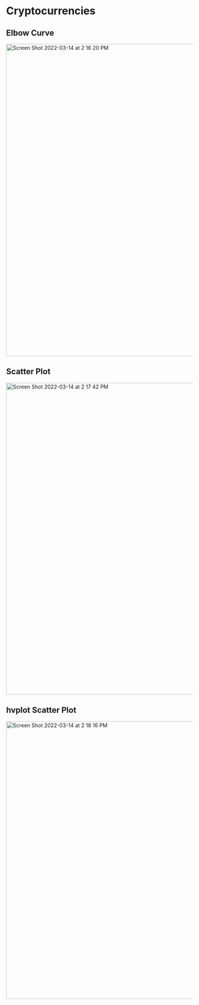 # Cryptocurrencies

## Elbow Curve
<img width="841" alt="Screen Shot 2022-03-14 at 2 16 20 PM" src="https://user-images.githubusercontent.com/91852495/158235620-245223a2-ae96-47f6-9166-3672570da984.png">

## Scatter Plot
<img width="840" alt="Screen Shot 2022-03-14 at 2 17 42 PM" src="https://user-images.githubusercontent.com/91852495/158235735-948395cb-b62c-4f2f-bdbb-417e32f50e52.png">

## hvplot Scatter Plot
<img width="748" alt="Screen Shot 2022-03-14 at 2 18 16 PM" src="https://user-images.githubusercontent.com/91852495/158235815-326858cf-9f2c-4a0e-a3c4-d905052e9465.png">
